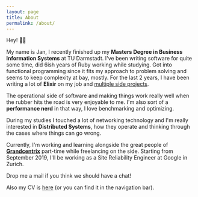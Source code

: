 ```yaml
---
layout: page
title: About
permalink: /about/
---
```


Hey! 👋🏻

My name is Jan, I recently finished up my **Masters Degree in Business Information Systems** at TU Darmstadt.
I've been writing software for quite some time, did 6ish years of Ruby working while studying.
Got into functional programming since it fits my approach to problem solving and seems to keep complexity at bay, mostly.
For the last 2 years, I have been writing a lot of **Elixir** on my job and [multiple side projects](/projects).

The operational side of software and making things work really well when the rubber hits the road is very enjoyable to me.
I'm also sort of a **performance nerd** in that way, I love benchmarking and optimizing.

During my studies I touched a lot of networking technology and I'm really interested in **Distributed Systems**, how they operate and thinking through the cases where things can go wrong.

Currently, I'm working and learning alongside the great people of [**Grandcentrix**](https://www.grandcentrix.net/) part-time while freelancing on the side.
Starting from September 2019, I'll be working as a Site Reliability Engineer at Google in Zurich.

Drop me a mail if you think we should have a chat!

Also my CV is [here](http://cv.janfornoff.com) (or you can find it in the navigation bar).
